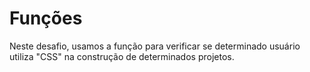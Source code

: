# Funções

Neste desafio, usamos a função para verificar se determinado usuário utiliza "CSS" na construção de determinados projetos.